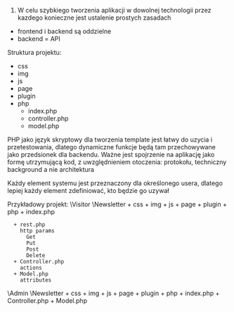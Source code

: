 1. W celu szybkiego tworzenia aplikacji w dowolnej technologii przez kazdego konieczne jest ustalenie prostych zasadach
+ frontend i backend są oddzielne
+ backend = API

Struktura projektu:
+ css
+ img
+ js
+ page 
+ plugin
+ php
  + index.php
  + controller.php
  + model.php


PHP jako język skryptowy dla tworzenia template jest łatwy do uzycia i przetestowania, dlatego dynamiczne funkcje będą tam przechowywane jako 
przedsionek dla backendu.
Ważne jest spojrzenie na aplikację jako formę utrzymującą kod, z uwzględnieniem otoczenia: protokołu,
techniczny background a nie architektura


Każdy element systemu jest przeznaczony dla określonego usera, dlatego lepiej każdy element zdefiniować, kto będzie go uzywał

Przykładowy projekt: 
\Visitor
  \Newsletter
    + css
    + img
    + js
    + page 
    + plugin
    + php
      + index.php
      
      + rest.php
        http params
          Get
          Put
          Post
          Delete
      + Controller.php
        actions
      + Model.php
        attributes
      
\Admin
  \Newsletter
    + css
    + img
    + js
    + page 
    + plugin
    + php
      + index.php
      + Controller.php
      + Model.php      
